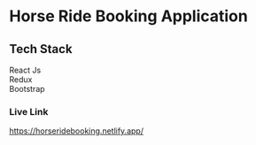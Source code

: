 # Horse Ride Booking Application

## Tech Stack <br>
React Js <br>
Redux <br>
Bootstrap <br>

### Live Link <br>
https://horseridebooking.netlify.app/
